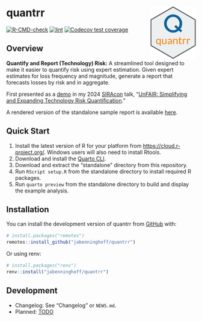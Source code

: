 
<!-- README.md is generated from README.Rmd. Please edit that file -->

# quantrr <img src="man/figures/logo.png" align="right" alt="logo" width="120" />

<!-- badges: start -->

[![R-CMD-check](https://github.com/jabenninghoff/quantrr/workflows/R-CMD-check/badge.svg)](https://github.com/jabenninghoff/quantrr/actions)
[![lint](https://github.com/jabenninghoff/quantrr/workflows/lint/badge.svg)](https://github.com/jabenninghoff/quantrr/actions)
[![Codecov test
coverage](https://codecov.io/gh/jabenninghoff/quantrr/graph/badge.svg)](https://app.codecov.io/gh/jabenninghoff/quantrr)
<!-- badges: end -->

## Overview

**Quantify and Report (Technology) Risk:** A streamlined tool designed
to make it easier to quantify risk using expert estimation. Given expert
estimates for loss frequency and magnitude, generate a report that
forecasts losses by risk and in aggregate.

First presented as a
[demo](https://jabenninghoff.github.io/security/analysis/rq-demo.html)
in my 2024 [SIRAcon](https://societyinforisk.org) talk, “[UnFAIR:
Simplifying and Expanding Technology Risk
Quantification](https://www.information-safety.org/2024/08/29/siracon-2024/).”

A rendered version of the standalone sample report is available
[here](https://jabenninghoff.github.io/quantrr/sample/).

## Quick Start

1.  Install the latest version of R for your platform from
    <https://cloud.r-project.org/>. Windows users will also need to
    install Rtools.
2.  Download and install the [Quarto
    CLI](https://quarto.org/docs/get-started/).
3.  Download and extract the “standalone” directory from this
    repository.
4.  Run `RScript setup.R` from the standalone directory to install
    required R packages.
5.  Run `quarto preview` from the standalone directory to build and
    display the example analysis.

## Installation

You can install the development version of quantrr from
[GitHub](https://github.com/) with:

``` r
# install.packages("remotes")
remotes::install_github("jabenninghoff/quantrr")
```

Or using renv:

``` r
# install.packages("renv")
renv::install("jabenninghoff/quantrr")
```

## Development

- Changelog: See “Changelog” or `NEWS.md`.
- Planned: [TODO](TODO.md)
